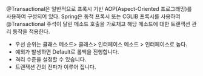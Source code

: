@Transactional은 일반적으로 프록시 기반 AOP(Aspect-Oriented 프로그래밍)를 사용하여 구성되어 있다. 
Spring은 동적 프록시 또는 CGLIB 프록시를 사용하여 @Transactional 주석이 달린 메소드 호출을 가로채고 해당 메소드에 대한 트랜잭션 관리 동작을 적용한다.

- 우선 순위는 클래스 메소드> 클래스> 인터페이스 메소드 > 인터페이스로 높다.
- 예외가 발생하면 Default로 롤백을 진행합니다.
- 격리 수준을 설정할 수 있습니다.
- 트랜잭션 간의 전파가 이루어 집니다.